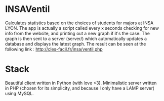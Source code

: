 # INSAVentil
Calculates statistics based on the choices of students for majors at INSA LYON.
The app is actually a script called every x seconds checking for new info from the website, and printing out a new graph if it's the case.
The graph is then sent to a server (server/) which automatically updates a database and displays the latest graph.
The result can be seen at the following link : http://cles-facil.fr/insa/ventil.php

# Stack
Beautiful client written in Python (with love <3).
Minimalistic server written in PHP (chosen for its simplicity, and because I only have a LAMP server) using MySQL.
